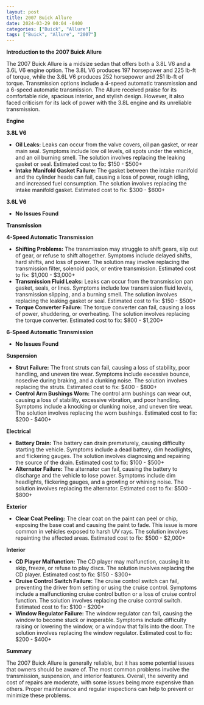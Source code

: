 ```yaml
---
layout: post
title: 2007 Buick Allure
date: 2024-03-29 00:04 -0400
categories: ["Buick", "Allure"]
tags: ["Buick", "Allure", "2007"]
---
```

**Introduction to the 2007 Buick Allure**

The 2007 Buick Allure is a midsize sedan that offers both a 3.8L V6 and a 3.6L V6 engine option. The 3.8L V6 produces 197 horsepower and 225 lb-ft of torque, while the 3.6L V6 produces 252 horsepower and 251 lb-ft of torque. Transmission options include a 4-speed automatic transmission and a 6-speed automatic transmission. The Allure received praise for its comfortable ride, spacious interior, and stylish design. However, it also faced criticism for its lack of power with the 3.8L engine and its unreliable transmission.

**Engine**

**3.8L V6**

* **Oil Leaks:** Leaks can occur from the valve covers, oil pan gasket, or rear main seal. Symptoms include low oil levels, oil spots under the vehicle, and an oil burning smell. The solution involves replacing the leaking gasket or seal. Estimated cost to fix: $150 - $500+
* **Intake Manifold Gasket Failure:** The gasket between the intake manifold and the cylinder heads can fail, causing a loss of power, rough idling, and increased fuel consumption. The solution involves replacing the intake manifold gasket. Estimated cost to fix: $300 - $600+

**3.6L V6**

* **No Issues Found**

**Transmission**

**4-Speed Automatic Transmission**

* **Shifting Problems:** The transmission may struggle to shift gears, slip out of gear, or refuse to shift altogether. Symptoms include delayed shifts, hard shifts, and loss of power. The solution may involve replacing the transmission filter, solenoid pack, or entire transmission. Estimated cost to fix: $1,000 - $3,000+
* **Transmission Fluid Leaks:** Leaks can occur from the transmission pan gasket, seals, or lines. Symptoms include low transmission fluid levels, transmission slipping, and a burning smell. The solution involves replacing the leaking gasket or seal. Estimated cost to fix: $150 - $500+
* **Torque Converter Failure:** The torque converter can fail, causing a loss of power, shuddering, or overheating. The solution involves replacing the torque converter. Estimated cost to fix: $800 - $1,200+

**6-Speed Automatic Transmission**

* **No Issues Found**

**Suspension**

* **Strut Failure:** The front struts can fail, causing a loss of stability, poor handling, and uneven tire wear. Symptoms include excessive bounce, nosedive during braking, and a clunking noise. The solution involves replacing the struts. Estimated cost to fix: $400 - $800+
* **Control Arm Bushings Worn:** The control arm bushings can wear out, causing a loss of stability, excessive vibration, and poor handling. Symptoms include a knocking or clunking noise, and uneven tire wear. The solution involves replacing the worn bushings. Estimated cost to fix: $200 - $400+

**Electrical**

* **Battery Drain:** The battery can drain prematurely, causing difficulty starting the vehicle. Symptoms include a dead battery, dim headlights, and flickering gauges. The solution involves diagnosing and repairing the source of the drain. Estimated cost to fix: $100 - $500+
* **Alternator Failure:** The alternator can fail, causing the battery to discharge and the vehicle to lose power. Symptoms include dim headlights, flickering gauges, and a growling or whining noise. The solution involves replacing the alternator. Estimated cost to fix: $500 - $800+

**Exterior**

* **Clear Coat Peeling:** The clear coat on the paint can peel or chip, exposing the base coat and causing the paint to fade. This issue is more common in vehicles exposed to harsh UV rays. The solution involves repainting the affected areas. Estimated cost to fix: $500 - $2,000+

**Interior**

* **CD Player Malfunction:** The CD player may malfunction, causing it to skip, freeze, or refuse to play discs. The solution involves replacing the CD player. Estimated cost to fix: $150 - $300+
* **Cruise Control Switch Failure:** The cruise control switch can fail, preventing the driver from setting or using the cruise control. Symptoms include a malfunctioning cruise control button or a loss of cruise control function. The solution involves replacing the cruise control switch. Estimated cost to fix: $100 - $200+
* **Window Regulator Failure:** The window regulator can fail, causing the window to become stuck or inoperable. Symptoms include difficulty raising or lowering the window, or a window that falls into the door. The solution involves replacing the window regulator. Estimated cost to fix: $200 - $400+

**Summary**

The 2007 Buick Allure is generally reliable, but it has some potential issues that owners should be aware of. The most common problems involve the transmission, suspension, and interior features. Overall, the severity and cost of repairs are moderate, with some issues being more expensive than others. Proper maintenance and regular inspections can help to prevent or minimize these problems.
